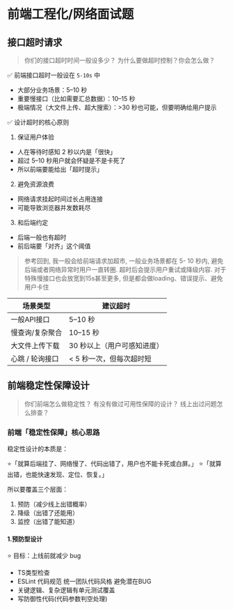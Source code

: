 # 前端工程化/网络面试题

## 接口超时请求

> 你们的接口超时时间一般设多少？
> 为什么要做超时控制？你会怎么做？

✅ 前端接口超时一般设在 `5-10s` 中

- 大部分业务场景：5–10 秒
- 重要慢接口（比如需要汇总数据）：10–15 秒
- 极端情况（大文件上传、超大搜索）：>30 秒也可能，但要明确给用户提示

✅ 设计超时的核心原则

1. 保证用户体验

- 人在等待时感知 2 秒以内是「很快」
- 超过 5–10 秒用户就会怀疑是不是卡死了
- 所以前端要能给出「超时提示」

2. 避免资源浪费

- 网络请求挂起时间过长占用连接
- 可能导致浏览器并发数耗尽

3. 和后端约定

- 后端一般也有超时
- 前后端要「对齐」这个阈值

> 参考回到, 我一般会给前端请求加超市, 一般业务场景都在 5- 10 秒内, 避免后端或者网络异常时用户一直转圈. 超时后会提示用户重试或降级内容. 对于特殊慢接口也会放宽到15s甚至更多, 但是都会做loading、错误提示、避免用户卡住


| 场景类型      | 建议超时            |
| --------- | --------------- |
| 一般API接口   | 5–10 秒          |
| 慢查询/复杂聚合  | 10–15 秒         |
| 大文件上传下载   | 30 秒以上（用户可感知进度） |
| 心跳 / 轮询接口 | < 5 秒一次，但每次超时短  |



## 前端稳定性保障设计

> 你们前端怎么做稳定性？
> 有没有做过可用性保障的设计？
> 线上出过问题怎么排查？


### 前端「稳定性保障」核心思路

稳定性设计的本质是：

⭐「就算后端挂了、网络慢了、代码出错了，用户也不能卡死或白屏。」
⭐「就算出错，也能快速发现、定位、恢复。」

所以要覆盖三个层面：

1. 预防（减少线上出错概率）
2. 降级（出错了还能用）
3. 监控（出错了能知道）


#### 1.预防型设计

⭐ 目标：上线前就减少 bug

- TS类型检查
- ESLint 代码规范 统一团队代码风格 避免潜在BUG
- 关键逻辑、复杂逻辑有单元测试覆盖
- 写防御性代码(代码参数判空处理)

